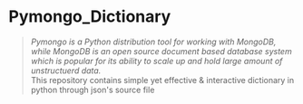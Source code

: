 # Pymongo_Dictionary
> *Pymongo is a Python distribution tool for working with MongoDB, while MongoDB is 
an open source document based database system which is popular for its ability to 
scale up and hold large amount of unstructuerd data.* <br>
This repository contains simple yet effective & interactive dictionary in python 
through json's source file  
